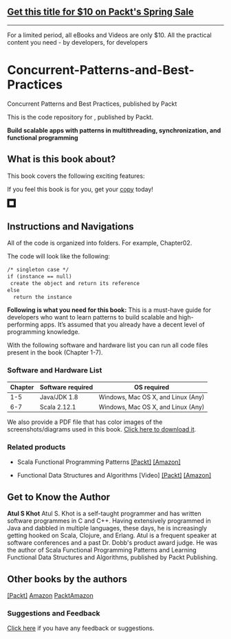 ## [Get this title for $10 on Packt's Spring Sale](https://www.packt.com/B09175?utm_source=github&utm_medium=packt-github-repo&utm_campaign=spring_10_dollar_2022)
-----
For a limited period, all eBooks and Videos are only $10. All the practical content you need \- by developers, for developers

# Concurrent-Patterns-and-Best-Practices
Concurrent Patterns and Best Practices, published by Packt
<a href="https://www.packtpub.com/application-development/concurrent-patterns-and-best-practices?utm_source=github&utm_medium=repository&utm_campaign="><img src="" alt="" height="256px" align="right"></a>

This is the code repository for [](https://www.packtpub.com/application-development/concurrent-patterns-and-best-practices?utm_source=github&utm_medium=repository&utm_campaign=), published by Packt.

**Build scalable apps with patterns in multithreading, synchronization, and functional programming**

## What is this book about?

This book covers the following exciting features:


If you feel this book is for you, get your [copy](https://www.amazon.com/dp/1788627903) today!

<a href="https://www.packtpub.com/?utm_source=github&utm_medium=banner&utm_campaign=GitHubBanner"><img src="https://raw.githubusercontent.com/PacktPublishing/GitHub/master/GitHub.png" 
alt="https://www.packtpub.com/" border="5" /></a>

## Instructions and Navigations
All of the code is organized into folders. For example, Chapter02.

The code will look like the following:
```
/* singleton case */
if (instance == null)
 create the object and return its reference
else
  return the instance
```

**Following is what you need for this book:**
This is a must-have guide for developers who want to learn patterns to build scalable and high-performing apps. It’s assumed that you already have a decent level of programming knowledge.	

With the following software and hardware list you can run all code files present in the book (Chapter 1-7).
### Software and Hardware List
| Chapter | Software required | OS required |
| -------- | ------------------------------------ | ----------------------------------- |
| 1-5 | Java/JDK 1.8 | Windows, Mac OS X, and Linux (Any) |
| 6-7 | Scala 2.12.1 | Windows, Mac OS X, and Linux (Any) |


We also provide a PDF file that has color images of the screenshots/diagrams used in this book. [Click here to download it]().

### Related products
* Scala Functional Programming Patterns [[Packt]](https://www.packtpub.com/application-development/scala-functional-programming-patterns?utm_source=github&utm_medium=repository&utm_campaign=9781783985845 ) [[Amazon]](https://www.amazon.com/dp/1783985844)

* Functional Data Structures and Algorithms [Video] [[Packt]](https://www.packtpub.com/application-development/functional-data-structures-and-algorithms-video?utm_source=github&utm_medium=repository&utm_campaign=9781788393256 ) [[Amazon]](https://www.amazon.com/dp/1785888730)



## Get to Know the Author
**Atul S Khot**
Atul S. Khot is a self-taught programmer and has written software programmes in C and C++. Having extensively programmed in Java and dabbled in multiple languages, these days, he is increasingly getting hooked on Scala, Clojure, and Erlang. Atul is a frequent speaker at software conferences and a past Dr. Dobb's product award judge. He was the author of Scala Functional Programming Patterns and Learning Functional Data Structures and Algorithms, published by Packt Publishing.



## Other books by the authors
[[Packt]](https://www.packtpub.com/application-development/scala-functional-programming-patterns) [Amazon](https://www.amazon.in/Scala-Functional-Programming-Patterns-Atul-ebook/dp/B0154ZMW9C)
[Packt](https://www.packtpub.com/application-development/learning-functional-data-structures-and-algorithms)[Amazon](https://www.amazon.com/Learning-Functional-Data-Structures-Algorithms/dp/1785888730)



[]()

### Suggestions and Feedback
[Click here](https://docs.google.com/forms/d/e/1FAIpQLSdy7dATC6QmEL81FIUuymZ0Wy9vH1jHkvpY57OiMeKGqib_Ow/viewform) if you have any feedback or suggestions.


